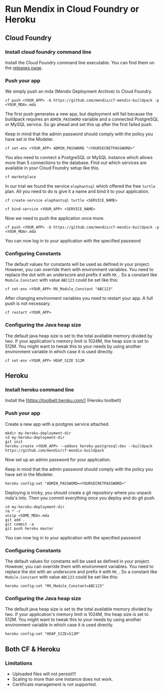Run Mendix in Cloud Foundry or Heroku
=====


Cloud Foundry
----


### Install cloud foundry command line

Install the Cloud Foundry command line executable. You can find them on the [releases page](https://github.com/cloudfoundry/cli#stable-release).


### Push your app

We simply push an mda (Mendix Deployment Archive) to Cloud Foundry.

    cf push <YOUR_APP> -b https://github.com/mendix/cf-mendix-buildpack -p <YOUR_MDA>.mda

The first push generates a new app, but deployment will fail because the buildpack requires an `ADMIN_PASSWORD` variable and a connected PostgreSQL or MySQL service. So go ahead and set this up after the first failed push.

Keep in mind that the admin password should comply with the policy you have set in the Modeler.

    cf set-env <YOUR_APP> ADMIN_PASSWORD "<YOURSECRETPASSWORD>"

You also need to connect a PostgreSQL or MySQL instance which allows more than 5 connections to the database. Find out which services are available in your Cloud Foundry setup like this.

    cf marketplace

In our trial we found the service `elephantsql` which offered the free `turtle` plan. All you need to do is give it a name and bind it to your application.

    cf create-service elephantsql turtle <SERVICE_NAME>

    cf bind-service <YOUR_APP> <SERVICE_NAME>

Now we need to push the application once more.

    cf push <YOUR_APP> -b https://github.com/mendix/cf-mendix-buildpack -p <YOUR_MDA>.mda

You can now log in to your application with the specified password


### Configuring Constants

The default values for constants will be used as defined in your project. However, you can override them with environment variables. You need to replace the dot with an underscore and prefix it with `MX_`. So a constant like `Module.Constant` with value `ABC123` could be set like this:

    cf set-env <YOUR_APP> MX_Module_Constant "ABC123"

After changing environment variables you need to restart your app. A full push is not necessary.

    cf restart <YOUR_APP>

### Configuring the Java heap size

The default java heap size is set to the total available memory divided by two. If your application's memory limit is 1024M, the heap size is set to 512M. You might want to tweak this to your needs by using another environment variable in which case it is used directly.

    cf set-env <YOUR_APP> HEAP_SIZE 512M


Heroku
----

### Install heroku command line

Install the [https://toolbelt.heroku.com/] (Heroku toolbelt)

### Push your app

Create a new app with a postgres service attached.

    mkdir my-heroku-deployment-dir
    cd my-heroku-deployment-dir
    git init
    heroku create <YOUR_APP> --addons heroku-postgresql:dev --buildpack https://github.com/mendix/cf-mendix-buildpack

Now set up an admin password for your application.

Keep in mind that the admin password should comply with the policy you have set in the Modeler.

    heroku config:set "ADMIN_PASSWORD=<YOURSECRETPASSWORD>"

Deploying is tricky, you should create a git repository where you unpack mda's into. Then you commit everything once you deploy and do git push.

    cd my-heroku-deployment-dir
    rm * -r
    unzip <SOME_MDA>.mda
    git add .
    git commit -a
    git push heroku master

You can now log in to your application with the specified password


### Configuring Constants

The default values for constants will be used as defined in your project. However, you can override them with environment variables. You need to replace the dot with an underscore and prefix it with `MX_`. So a constant like `Module.Constant` with value `ABC123` could be set like this:

    heroku config:set "MX_Module_Constant=ABC123"


### Configuring the Java heap size

The default java heap size is set to the total available memory divided by two. If your application's memory limit is 1024M, the heap size is set to 512M. You might want to tweak this to your needs by using another environment variable in which case it is used directly.

    heroku config:set "HEAP_SIZE=512M"


Both CF & Heroku
----

### Limitations

 * Uploaded files will not persist!!!
 * Scaling to more than one instance does not work.
 * Certificate management is not supported.
